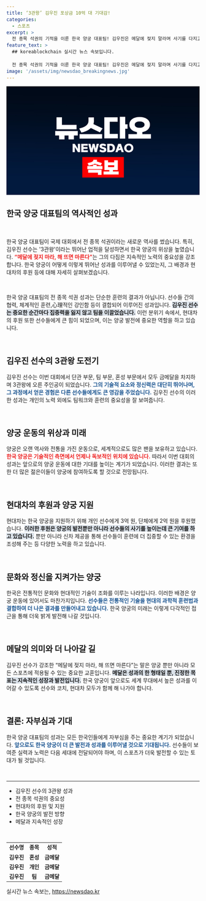 ```yaml
---
title: ‘3관왕’ 김우진 포상금 10억 대 기대감!
categories:
  - 스포츠
excerpt: >
  전 종목 석권의 기적을 이룬 한국 양궁 대표팀! 김우진은 메달에 젖지 말라며 사기를 다지고, 현대차는 후원으로 5억과 신차를 지원합니다. 과연 이들의 다음 이야기는?
feature_text: >
  ## koreablockchain 실시간 뉴스 속보입니다.

  전 종목 석권의 기적을 이룬 한국 양궁 대표팀! 김우진은 메달에 젖지 말라며 사기를 다지고, 현대차는 후원으로 5억과 신차를 지원합니다. 과연 이들의 다음 이야기는?
image: '/assets/img/newsdao_breakingnews.jpg'
---
```


<p><img src="/assets/img/newsdao_breakingnews.jpg" alt="koreablockchain 속보" /></p>

<h2 data-ke-size="size26">한국 양궁 대표팀의 역사적인 성과</h2>

<p data-ke-size="size16">&nbsp;</p>

<p>한국 양궁 대표팀이 국제 대회에서 전 종목 석권이라는 새로운 역사를 썼습니다. 특히, 김우진 선수는 '3관왕'이라는 뛰어난 업적을 달성하면서 한국 양궁의 위상을 높였습니다. <b><span style="color: #ee2323;">“메달에 젖지 마라, 해 뜨면 마른다”</span></b>는 그의 다짐은 지속적인 노력의 중요성을 강조합니다. 한국 양궁이 어떻게 이렇게 뛰어난 성과를 이루어낼 수 있었는지, 그 배경과 현대차의 후원 등에 대해 자세히 살펴보겠습니다.</p>

<p data-ke-size="size16">&nbsp;</p>

<p>한국 양궁 대표팀의 전 종목 석권 성과는 단순한 훈련의 결과가 아닙니다. 선수들 간의 협력, 체계적인 훈련,心理적인 강인함 등이 결합되어 이루어진 성과입니다. <b><span style="background-color: #21538527;">김우진 선수는 중요한 순간마다 집중력을 잃지 않고 팀을 이끌었습니다.</span></b> 이런 분위기 속에서, 현대차의 후원 또한 선수들에게 큰 힘이 되었으며, 이는 양궁 발전에 중요한 역할을 하고 있습니다.</p>

<p data-ke-size="size16">&nbsp;</p>

<h2 data-ke-size="size26">김우진 선수의 3관왕 도전기</h2>

<p>김우진 선수는 이번 대회에서 단관 부문, 팀 부문, 혼성 부문에서 모두 금메달을 차지하며 3관왕에 오른 주인공이 되었습니다. <b><span style="color: #1a5490;">그의 기술적 요소와 정신력은 대단히 뛰어나며, 그 과정에서 얻은 경험은 다른 선수들에게도 큰 영감을 주었습니다.</span></b> 김우진 선수의 이러한 성과는 개인의 노력 외에도 팀워크와 훈련의 중요성을 잘 보여줍니다.</p>

<p data-ke-size="size16">&nbsp;</p>

<h2 data-ke-size="size26">양궁 운동의 위상과 미래</h2>

<p>양궁은 오랜 역사와 전통을 가진 운동으로, 세계적으로도 많은 팬을 보유하고 있습니다. <b><span style="color: #ee2323;">한국 양궁은 기술적인 측면에서 언제나 독보적인 위치에 있습니다.</span></b> 따라서 이번 대회의 성과는 앞으로의 양궁 운동에 대한 기대를 높이는 계기가 되었습니다. 이러한 결과는 또한 더 많은 젊은이들이 양궁에 참여하도록 할 것으로 전망됩니다.</p>

<p data-ke-size="size16">&nbsp;</p>

<h2 data-ke-size="size26">현대차의 후원과 양궁 지원</h2>

<p>현대차는 한국 양궁을 지원하기 위해 개인 선수에게 3억 원, 단체에게 2억 원을 후원했습니다. <b><span style="background-color: #21538527;">이러한 후원은 양궁의 발전뿐만 아니라 선수들의 사기를 높이는데 큰 기여를 하고 있습니다.</span></b> 뿐만 아니라 신차 제공을 통해 선수들이 훈련에 더 집중할 수 있는 환경을 조성해 주는 등 다양한 노력을 하고 있습니다.</p>

<p data-ke-size="size16">&nbsp;</p>

<h2 data-ke-size="size26">문화와 정신을 지켜가는 양궁</h2>

<p>한국은 전통적인 문화와 현대적인 기술이 조화를 이루는 나라입니다. 이러한 배경은 양궁 운동에 있어서도 마찬가지입니다. <b><span style="color: #1a5490;">선수들은 전통적인 기술을 현대의 과학적 훈련법과 결합하여 더 나은 결과를 만들어내고 있습니다.</span></b> 한국 양궁의 미래는 이렇게 다각적인 접근을 통해 더욱 밝게 발전해 나갈 것입니다.</p>

<p data-ke-size="size16">&nbsp;</p>

<h2 data-ke-size="size26">메달의 의미와 더 나아갈 길</h2>

<p>김우진 선수가 강조한 “메달에 젖지 마라, 해 뜨면 마른다”는 말은 양궁 뿐만 아니라 모든 스포츠에 적용될 수 있는 중요한 교훈입니다. <b><span style="background-color: #21538527;">메달은 성과의 한 형태일 뿐, 진정한 목표는 지속적인 성장과 발전입니다.</span></b> 한국 양궁이 앞으로도 세계 무대에서 높은 성과를 이어갈 수 있도록 선수와 코치, 현대차 모두가 함께 해 나가야 합니다.</p>

<p data-ke-size="size16">&nbsp;</p>

<h2 data-ke-size="size26">결론: 자부심과 기대</h2>

<p>한국 양궁 대표팀의 성과는 모든 한국인들에게 자부심을 주는 중요한 계기가 되었습니다. <b><span style="color: #1a5490;">앞으로도 한국 양궁이 더 큰 발전과 성과를 이루어낼 것으로 기대됩니다.</span></b> 선수들이 보여준 실력과 노력은 다음 세대에 전달되어야 하며, 이 스포츠가 더욱 발전할 수 있는 토대가 될 것입니다. </p>

<p data-ke-size="size16">&nbsp;</p>

<hr>

<ul>
  <li>김우진 선수의 3관왕 성과</li>
  <li>전 종목 석권의 중요성</li>
  <li>현대차의 후원 및 지원</li>
  <li>한국 양궁의 발전 방향</li>
  <li>메달과 지속적인 성장</li>
</ul>

<p data-ke-size="size16">&nbsp;</p>

<table style="width:100%; border-collapse: collapse;">
  <tr>
    <td style="text-align: center; height: 17px;"><b>선수명</b></td>
    <td style="text-align: center; height: 17px;"><b>종목</b></td>
    <td style="text-align: center; height: 17px;"><b>성적</b></td>
  </tr>
  <tr>
    <td style="text-align: center; height: 17px;"><b>김우진</b></td>
    <td style="text-align: center; height: 17px;"><b>혼성</b></td>
    <td style="text-align: center; height: 17px;"><b>금메달</b></td>
  </tr>
  <tr>
    <td style="text-align: center; height: 17px;"><b>김우진</b></td>
    <td style="text-align: center; height: 17px;"><b>개인</b></td>
    <td style="text-align: center; height: 17px;"><b>금메달</b></td>
  </tr>
  <tr>
    <td style="text-align: center; height: 17px;"><b>김우진</b></td>
    <td style="text-align: center; height: 17px;"><b>팀</b></td>
    <td style="text-align: center; height: 17px;"><b>금메달</b></td>
  </tr>
</table>
실시간 뉴스 속보는, <a href="https://newsdao.kr" rel="dofollow">https://newsdao.kr</a>


